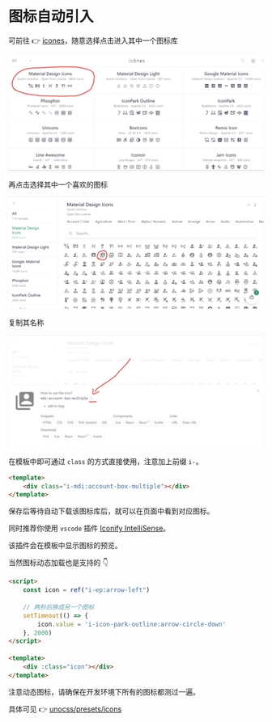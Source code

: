 # 图标自动引入

可前往 👉 [icones](https://icones.netlify.app/)，随意选择点击进入其中一个图标库

![icons-first-step](public/docs/icons-first-step.png)

再点击选择其中一个喜欢的图标

![icons-second-step](public/docs/icons-second-step.png)

复制其名称

![icons-second-step](public/docs/icons-third-step.png)

在模板中即可通过 `class` 的方式直接使用，注意加上前缀 `i-`。

```html
<template>
	<div class="i-mdi:account-box-multiple"></div>
</template>
```

保存后等待自动下载该图标库后，就可以在页面中看到对应图标。

同时推荐你使用 `vscode` 插件
[Iconify IntelliSense](https://marketplace.visualstudio.com/items?itemName=antfu.iconify)。

该插件会在模板中显示图标的预览。

当然图标动态加载也是支持的 👇

```html
<script>
	const icon = ref("i-ep:arrow-left")

	// 两秒后换成另一个图标
	setTimeout(() => {
		icon.value = 'i-icon-park-outline:arrow-circle-down'
	}, 2000)
</script>

<template>
	<div :class="icon"></div>
</template>
```

注意动态图标，请确保在开发环境下所有的图标都测过一遍。

具体可见 👉 [unocss/presets/icons](https://unocss.dev/presets/icons)
